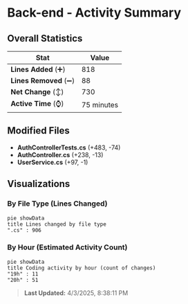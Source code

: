 # Back-end - Activity Summary 

## Overall Statistics

| Stat                   | Value                                                             |
| ---------------------- | ----------------------------------------------------------------- |
| **Lines Added** (➕)   | 818                                          |
| **Lines Removed** (➖) | 88                                        |
| **Net Change** (↕)    | 730                |
| **Active Time** (⌚)   | 75 minutes |


## Modified Files
- **AuthControllerTests.cs** (+483, -74)
- **AuthController.cs** (+238, -13)
- **UserService.cs** (+97, -1)

## Visualizations

### By File Type (Lines Changed)

```mermaid
pie showData
title Lines changed by file type
".cs" : 906
```

### By Hour (Estimated Activity Count)

```mermaid
pie showData
title Coding activity by hour (count of changes)
"19h" : 11
"20h" : 51
```


> **Last Updated:** 4/3/2025, 8:38:11 PM